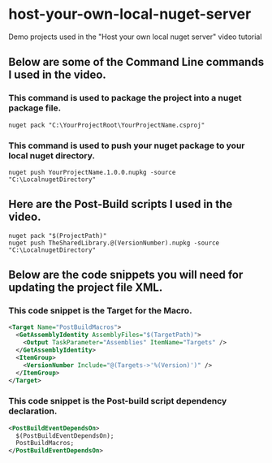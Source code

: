 # host-your-own-local-nuget-server
Demo projects used in the "Host your own local nuget server" video tutorial

## Below are some of the Command Line commands I used in the video.
### This command is used to package the project into a nuget package file.
```shell
nuget pack "C:\YourProjectRoot\YourProjectName.csproj"
```
### This command is used to push your nuget package to your local nuget directory.
```shell
nuget push YourProjectName.1.0.0.nupkg -source "C:\LocalnugetDirectory"
```
## Here are the Post-Build scripts I used in the video.
```shell
nuget pack "$(ProjectPath)"
nuget push TheSharedLibrary.@(VersionNumber).nupkg -source "C:\LocalnugetDirectory"
```
## Below are the code snippets you will need for updating the project file XML.
### This code snippet is the Target for the Macro.
```xml
<Target Name="PostBuildMacros">
  <GetAssemblyIdentity AssemblyFiles="$(TargetPath)">
    <Output TaskParameter="Assemblies" ItemName="Targets" />
  </GetAssemblyIdentity>
  <ItemGroup>
    <VersionNumber Include="@(Targets->'%(Version)')" />
  </ItemGroup>
</Target>
```
### This code snippet is the Post-build script dependency declaration.
```xml
<PostBuildEventDependsOn>
  $(PostBuildEventDependsOn);
  PostBuildMacros;
</PostBuildEventDependsOn>
